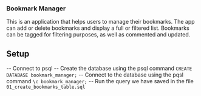 ### Bookmark Manager
This is an application that helps users to manage their bookmarks.
The app can add or delete bookmarks and display a full or filtered list.
Bookmarks can be tagged for filtering purposes, as well as commented and updated.

## Setup
-- Connect to psql
-- Create the database using the psql command ```CREATE DATABASE bookmark_manager;```
-- Connect to the database using the pqsl command ```\c bookmark_manager;```
-- Run the query we have saved in the file ```01_create_bookmarks_table.sql```